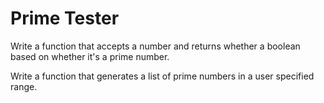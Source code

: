 # Prime Tester

Write a function that accepts a number and returns whether a boolean based on whether it's a prime number.

Write a function that generates a list of prime numbers in a user specified range.
